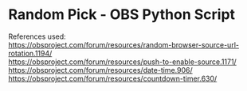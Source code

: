# Random Pick - OBS Python Script  

References used:  
https://obsproject.com/forum/resources/random-browser-source-url-rotation.1194/  
https://obsproject.com/forum/resources/push-to-enable-source.1171/  
https://obsproject.com/forum/resources/date-time.906/  
https://obsproject.com/forum/resources/countdown-timer.630/
